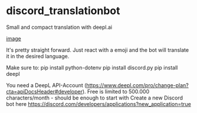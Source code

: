 # discord_translationbot
Small and compact translation with deepl.ai

[image](https://github.com/GFXSpeed/discord_translationbot/assets/108990063/dd4a57c2-8d8f-484f-b301-30ad29681c14)

It's pretty straight forward. Just react with a emoji and the bot will translate it in the desired language.


Make sure to:
pip install python-dotenv
pip install discord.py
pip install deepl

You need a DeepL API-Account (https://www.deepl.com/pro/change-plan?cta=apiDocsHeader#developer). Free is limited to 500.000 characters/month - should be enough to start with
Create a new Discord bot here https://discord.com/developers/applications?new_application=true 
